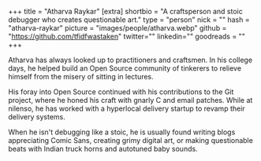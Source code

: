 +++
title = "Atharva Raykar"
[extra]
shortbio = "A craftsperson and stoic debugger who creates questionable art."
type = "person"
nick = ""
hash = "atharva-raykar"
picture = "images/people/atharva.webp"
github = "https://github.com/tfidfwastaken"
twitter=""
linkedin=""
goodreads = ""
+++

  <p class="text-black text-base leading-normal  md:text-xl lg:text-xl md:leading-snug font-light pb-4 md:pb-7">
  Atharva has always looked up to practitioners and craftsmen. In his college days, he helped build an Open Source community of tinkerers to relieve himself from the misery of sitting in lectures.
  </p>
  <p class="text-black text-base leading-normal  md:text-xl lg:text-xl md:leading-snug font-light pb-4 md:pb-7">
  His foray into Open Source continued with his contributions to the Git project, where he honed his craft with gnarly C and email patches. While at nilenso, he has worked with a hyperlocal delivery startup to revamp their delivery systems.
  </p>
  <p class="text-black text-base leading-normal  md:text-xl lg:text-xl md:leading-snug font-light pb-4 md:pb-7">
  When he isn't debugging like a stoic, he is usually found writing blogs appreciating Comic Sans, creating grimy digital art, or making questionable beats with Indian truck horns and autotuned baby sounds.
  </p>


